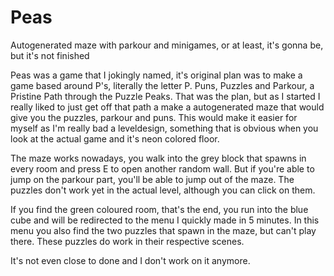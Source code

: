 # Peas
Autogenerated maze with parkour and minigames, or at least, it's gonna be, but it's not finished

Peas was a game that I jokingly named, it's original plan was to make a game based around P's, literally the letter P. Puns, Puzzles and Parkour, a Pristine Path through the Puzzle Peaks. That was the plan, but as I started I really liked to just get off that path a make a autogenerated maze that would give you the puzzles, parkour and puns. This would make it easier for myself as I'm really bad a leveldesign, something that is obvious when you look at the actual game and it's neon colored floor.

The maze works nowadays, you walk into the grey block that spawns in every room and press E to open another random wall. But if you're able to jump on the parkour part, you'll be able to jump out of the maze. The puzzles don't work yet in the actual level, although you can click on them.

If you find the green coloured room, that's the end, you run into the blue cube and will be redirected to the menu I quickly made in 5 minutes. In this menu you also find the two puzzles that spawn in the maze, but can't play there. These puzzles do work in their respective scenes.

It's not even close to done and I don't work on it anymore.
